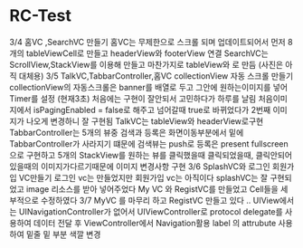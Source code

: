 # RC-Test
3/4 
홈VC ,SearchVC 만들기
홈VC는 무제한으로 스크롤 되며 업데이트되어서 먼저 8개의 tableViewCell로 만들고
headerView와 footerView 연결 
SearchVC는 ScrollView,StackView를 이용해 만들고 마찬가지로 tableView와 로 만듬
(사진은 아직 대체용)
3/5 
TalkVC,TabbarController,홈VC collectionView 자동 스크롤 만들기
collectionView의 자동스크롤은 banner를 배열로 두고 그안에 원하는이미지를 넣어 Timer를 설정 (현재3초) 처음에는 구현이 잘안되서 고민하다가 하루를 날림 
처음이미지에서 isPagingEnabled = false로 해주고 넘어갈때 true로 바뀌었다가 2번째 이미지가 나오게 변경하니 잘 구현됨
TalkVC는 tableView와 headerView로구현
TabbarController는 5개의 뷰중 검색과 등록은 화면이동부분에서 밑에 TabbarController가 사라지기 떄문에 검색뷰는 push로 등록은 present fullscreen으로 구현하고 5개의 StackView를 원하는 뷰를 클릭했을때 
클릭되었을때, 클릭안되어있을때의 이미지가다르기때문에 이미지 변경사항 구현
3/6 
SplashVC와 로그인 회원가입 VC만들기
로그인 vc는 만들었지만 회원가입 vc는 아직이다
splashVC는 잘 구현되었고 
image 리소스를 받아 넣어주었다 
My VC 와 RegistVC를 만들었고 Cell들을 세부적으로 수정하였다
 3/7 
 MyVC 를 마무리 하고 
 RegistVC 만들고 있다 .. 
 UIView에서는 UINavigationController가 없어서 UIViewController로 protocol delegate를 사용하여 데이터 전달 후 ViewController에서 Navigation활용
 label 의 attrubute 사용 하여 밑줄 밑 부분 색깔 변경 
 
